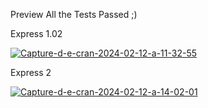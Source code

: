 Preview All the Tests Passed ;)

Express 1.02

<a href="https://ibb.co/XbTRD62"><img src="https://i.ibb.co/L8f7rBk/Capture-d-e-cran-2024-02-12-a-11-32-55.png" alt="Capture-d-e-cran-2024-02-12-a-11-32-55" border="0"></a>

Express 2

<a href="https://ibb.co/7K6QPCm"><img src="https://i.ibb.co/ZxkS5XD/Capture-d-e-cran-2024-02-12-a-14-02-01.png" alt="Capture-d-e-cran-2024-02-12-a-14-02-01" border="0"></a>
